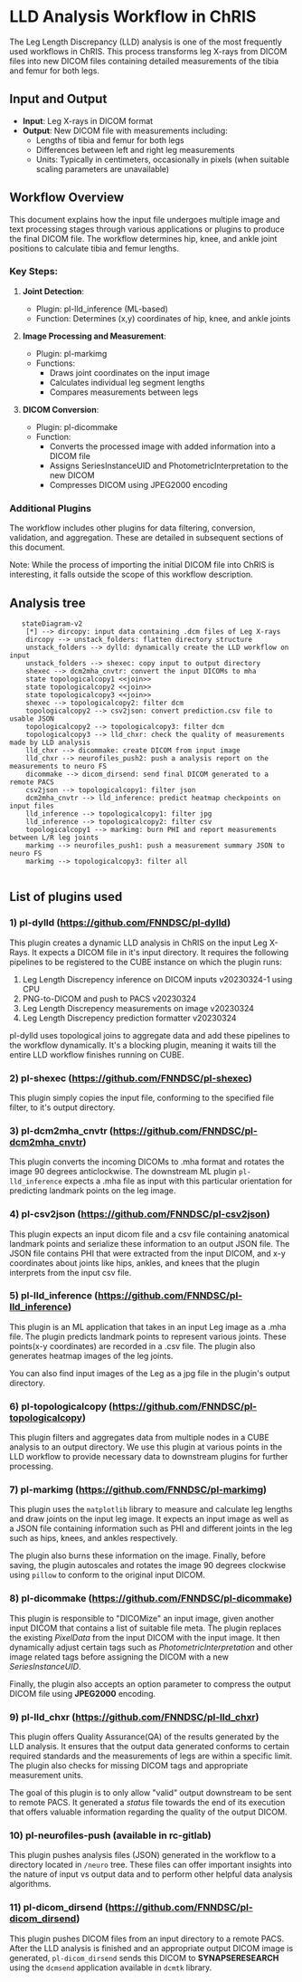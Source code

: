 # LLD Analysis Workflow in ChRIS
The Leg Length Discrepancy (LLD) analysis is one of the most frequently used workflows in ChRIS. This process transforms leg X-rays from DICOM files into new DICOM files containing detailed measurements of the tibia and femur for both legs.


## Input and Output

- **Input**: Leg X-rays in DICOM format
- **Output**: New DICOM file with measurements including:
    - Lengths of tibia and femur for both legs
    - Differences between left and right leg measurements
    - Units: Typically in centimeters, occasionally in pixels (when suitable scaling parameters are unavailable)

## Workflow Overview

This document explains how the input file undergoes multiple image and text processing stages through various applications or plugins to produce the final DICOM file. The workflow determines hip, knee, and ankle joint positions to calculate tibia and femur lengths.
### Key Steps:

1. **Joint Detection**:
   - Plugin: pl-lld_inference (ML-based)
   - Function: Determines (x,y) coordinates of hip, knee, and ankle joints

2. **Image Processing and Measurement**:
   - Plugin: pl-markimg
   - Functions:
       - Draws joint coordinates on the input image
       - Calculates individual leg segment lengths
       - Compares measurements between legs

3. **DICOM Conversion**:
   - Plugin: pl-dicommake
   - Function:
        - Converts the processed image with added information into a DICOM file
        - Assigns SeriesInstanceUID and PhotometricInterpretation to the new DICOM
        - Compresses DICOM using JPEG2000 encoding

### Additional Plugins

The workflow includes other plugins for data filtering, conversion, validation, and aggregation. These are detailed in subsequent sections of this document.

Note: While the process of importing the initial DICOM file into ChRIS is interesting, it falls outside the scope of this workflow description.

## Analysis tree

```mermaid
   stateDiagram-v2
    [*] --> dircopy: input data containing .dcm files of Leg X-rays
    dircopy --> unstack_folders: flatten directory structure
    unstack_folders --> dylld: dynamically create the LLD workflow on input
    unstack_folders --> shexec: copy input to output directory
    shexec --> dcm2mha_cnvtr: convert the input DICOMs to mha
    state topologicalcopy1 <<join>>
    state topologicalcopy2 <<join>>
    state topologicalcopy3 <<join>>
    shexec --> topologicalcopy2: filter dcm
    topologicalcopy2 --> csv2json: convert prediction.csv file to usable JSON
    topologicalcopy2 --> topologicalcopy3: filter dcm
    topologicalcopy3 --> lld_chxr: check the quality of measurements made by LLD analysis
    lld_chxr --> dicommake: create DICOM from input image
    lld_chxr --> neurofiles_push2: push a analysis report on the measurements to neuro FS
    dicommake --> dicom_dirsend: send final DICOM generated to a remote PACS
    csv2json --> topologicalcopy1: filter json
    dcm2mha_cnvtr --> lld_inference: predict heatmap checkpoints on input files
    lld_inference --> topologicalcopy1: filter jpg
    lld_inference --> topologicalcopy2: filter csv
    topologicalcopy1 --> markimg: burn PHI and report measurements between L/R leg joints
    markimg --> neurofiles_push1: push a measurement summary JSON to neuro FS
    markimg --> topologicalcopy3: filter all
    
```

## List of plugins used
### 1) pl-dylld (https://github.com/FNNDSC/pl-dylld)

This plugin creates a dynamic LLD analysis in ChRIS on the input Leg X-Rays. It expects a DICOM file in it's input directory. 
It requires the following pipelines  to be registered to the CUBE instance on which the plugin runs:

  1. Leg Length Discrepency inference on DICOM inputs v20230324-1 using CPU
  2. PNG-to-DICOM and push to PACS v20230324
  3. Leg Length Discrepency measurements on image v20230324
  4. Leg Length Discrepency prediction formatter v20230324

pl-dylld uses topological joins to aggregate data and add these pipelines to the workflow dynamically. It's a blocking 
plugin, meaning it waits till the entire LLD workflow finishes running on CUBE.

### 2) pl-shexec (https://github.com/FNNDSC/pl-shexec)
This plugin simply copies the input file, conforming to the specified file filter, to it's output directory.

### 3) pl-dcm2mha_cnvtr (https://github.com/FNNDSC/pl-dcm2mha_cnvtr)
This plugin converts the incoming DICOMs to .mha format and rotates the image 90 degrees anticlockwise. 
The downstream ML plugin ``pl-lld_inference`` expects a .mha file as input with this particular orientation for predicting
landmark points on the leg image.

### 4) pl-csv2json (https://github.com/FNNDSC/pl-csv2json)
This plugin expects an input dicom file and a csv file containing anatomical landmark points and serialize these information
to an output JSON file. The JSON file contains PHI that were extracted from the input DICOM, and x-y coordinates about 
joints like hips, ankles, and knees that the plugin interprets from the input csv file.

### 5) pl-lld_inference (https://github.com/FNNDSC/pl-lld_inference)
This plugin is an ML application that takes in an input Leg image as a .mha file. The plugin predicts landmark points to 
represent various joints. These points(x-y coordinates) are recorded in a .csv file. The plugin also generates heatmap images
of the leg joints.

You can also find input images of the Leg as a jpg file in the plugin's output directory.

### 6) pl-topologicalcopy (https://github.com/FNNDSC/pl-topologicalcopy)
This plugin filters and aggregates data from multiple nodes in a CUBE analysis to an output directory. We use this plugin 
at various points in the LLD workflow to provide necessary data to downstream plugins for further processing.

### 7) pl-markimg (https://github.com/FNNDSC/pl-markimg)
This plugin uses the ``matplotlib`` library to measure and calculate leg lengths and draw joints on the input leg image.
It expects an input image as well as a JSON file containing information such as PHI and different joints in the leg such
as hips, knees, and ankles respectively. 

The plugin also burns these information on the image. Finally, before saving, the plugin autoscales and rotates the 
image 90 degrees clockwise using `pillow` to conform to the original input DICOM.

### 8) pl-dicommake (https://github.com/FNNDSC/pl-dicommake)
This plugin is responsible to "DICOMize" an input image, given another input DICOM that contains a list of suitable file meta.
The plugin replaces the existing _PixelData_ from the input DICOM with the input image. It then dynamically adjust certain 
tags such as _PhotometricInterpretation_ and other image related tags before assigning the DICOM with a new _SeriesInstanceUID_.

Finally, the plugin also accepts an option parameter to compress the output DICOM file using **JPEG2000** encoding.

### 9) pl-lld_chxr (https://github.com/FNNDSC/pl-lld_chxr)
This plugin offers Quality Assurance(QA) of the results generated by the LLD analysis. It ensures that the output data
generated conforms to certain required standards and the measurements of legs are within a specific limit. The plugin also
checks for missing DICOM tags and appropriate measurement units.

The goal of this plugin is to only allow "valid" output downstream to be sent to remote PACS. It generated a _status_ file
towards the end of its execution that offers valuable information regarding the quality of the output DICOM.

### 10) pl-neurofiles-push (available in rc-gitlab)
This plugin pushes analysis files (JSON) generated in the workflow to a directory located in `/neuro` tree. These files 
can offer important insights into the nature of input vs output data and to perform other helpful data analysis algorithms.

### 11) pl-dicom_dirsend (https://github.com/FNNDSC/pl-dicom_dirsend)
This plugin pushes DICOM files from an input directory to a remote PACS. After the LLD analysis is finished and an 
appropriate output DICOM image is generated, `pl-dicom_dirsend` sends this DICOM to **SYNAPSERESEARCH** using the 
``dcmsend`` application available in `dcmtk` library.